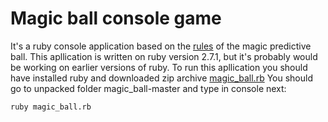 # Magic ball console game
It's a ruby console application based on the [rules](https://en.wikipedia.org/wiki/Magic_8-Ball) of the magic predictive ball. 
This apllication is written on ruby version 2.7.1, but it's probably would be working on earlier versions of ruby.
To run this apllication you should have installed ruby and downloaded zip archive [magic_ball.rb](https://github.com/madmol/magic_ball/archive/master.zip)
You should go to unpacked folder magic_ball-master and type in console next:

`ruby magic_ball.rb`
